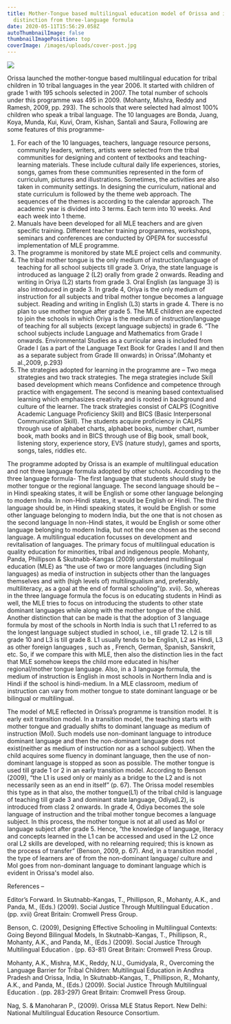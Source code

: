 ```yaml
---
title: Mother-Tongue based multilingual education model of Orissa and its
  distinction from three-language formula
date: 2020-05-11T15:56:29.058Z
autoThumbnailImage: false
thumbnailImagePosition: top
coverImage: /images/uploads/cover-post.jpg
---
```

![](/images/uploads/mle-certificate-course-in-india.png)

Orissa launched the mother-tongue based multilingual education for tribal children in 10 tribal languages in the year 2006. It started with children of grade 1 with 195 schools selected in 2007. The total number of schools under this programme was 495 in 2009. (Mohanty, Mishra, Reddy and Ramesh, 2009, pp. 293).  The schools that were selected had almost 100% children who speak a tribal language. The 10 languages are Bonda, Juang, Koya, Munda, Kui, Kuvi, Oram, Kishan, Santali and Saura,    Following are some features of this programme-

1. For each of the 10 languages, teachers, language resource persons, community leaders, writers, artists were selected from the tribal communities for designing and content of textbooks and teaching-learning materials. These include cultural daily life experiences, stories, songs, games from these communities represented in the form of curriculum, pictures and illustrations. Sometimes, the activities are also taken in community settings. In designing the curriculum, national and state curriculum is followed by the theme web approach. The sequences of the themes is according to the calendar approach. The academic year is divided into 3 terms. Each term into 10 weeks. And each week into 1 theme.
2. Manuals have been developed for all MLE teachers and are given specific training. Different teacher training programmes, workshops, seminars and conferences are conducted by OPEPA for successful implementation of MLE programme.
3. The programme is monitored by state MLE project cells and community. 
4. The tribal mother tongue is the only medium of instruction/language of teaching for all school subjects till grade 3. Oriya, the state language is introduced as language 2 (L2) orally from grade 2 onwards. Reading and writing in Oriya (L2) starts from grade 3. Oral English (as language 3) is also introduced in grade 3. In grade 4, Oriya is the only medium of instruction for all subjects and tribal mother tongue becomes a language subject. Reading and writing in English (L3) starts in grade 4. There is no plan to use mother tongue after grade 5. The MLE children are expected to join the schools in which Oriya is the medium of instruction/language of teaching for all subjects (except language subjects) in grade 6. “The school subjects include Language and Mathematics from Grade I onwards. Environmental Studies as a curricular area is included from Grade I (as a part of the Language Text Book for Grades I and II and then as a separate subject from Grade III onwards) in Orissa”.(Mohanty et al.,2009, p.293)   
5. The strategies adopted for learning in the programme are – Two mega strategies and two track strategies. The mega strategies include Skill based development which means Confidence and competence through practice with engagement. The second is meaning based contextualised learning which emphasizes creativity and is rooted in background and culture of the learner. The track strategies consist of CALPS (Cognitive Academic Language Proficiency Skill) and BICS (Basic Interpersonal Communication Skill). The students acquire proficiency in CALPS through use of alphabet charts, alphabet books, number chart, number book, math books and in BICS through use of Big book, small book, listening story, experience story, EVS (nature study), games and sports, songs, tales, riddles etc. 

The programme adopted by Orissa is an example of multilingual education and not three language formula adopted by other schools. According to the three language formula-  The first language that students should study be mother tongue or the regional language. The second language should be – in Hindi speaking states, it will be English or some other language belonging to modern India. In non-Hindi states, it would be English or Hindi.  The third language should be, in Hindi speaking states, it would be English or some other language belonging to modern India, but the one that is not chosen as the second language In non-Hindi states, it would be English or some other language belonging to modern India, but not the one chosen as the second language. 
A multilingual education focusses on development and revitalisation of languages. The primary focus of multilingual education is quality education for minorities, tribal and indigenous people. Mohanty, Panda, Phillipson & Skutnabb-Kangas (2009) understand multilingual education (MLE) as “the use of two or more languages (including Sign languages) as media of instruction in subjects other than the languages themselves  and with (high levels of) multilingualism and, preferably, multiliteracy, as a goal at the end of formal schooling”(p. xvii). 
So, whereas in the three language formula the focus is on educating students in Hindi as well, the MLE tries to focus on introducing the students to other state dominant languages while along with the mother tongue of the child. Another distinction that can be made is that the adoption of 3 language formula by most of the schools in North India is such that L1 referred to as the longest language subject studied in school, i.e., till grade 12. L2 is till grade 10 and L3 is till grade 8. L1 usually tends to be English, L2 as Hindi, L3 as other foreign languages , such as , French, German, Spanish, Sanskrit, etc. So, if we compare this with MLE, then also the distinction lies in the fact that MLE somehow keeps the child more educated in his/her regional/mother tongue language. Also, in a 3 language formula, the medium of instruction is English in most schools in Northern India and is Hindi if the school is hindi-medium. In a MLE classroom, medium of instruction can vary from mother tongue to state dominant language or be bilingual or multilingual. 

The model of MLE reflected in Orissa’s programme is transition model. It is early exit transition model. In a transition model, the teaching starts with mother tongue and gradually shifts to dominant language as medium of instruction (MoI). Such models use non-dominant language to introduce dominant language and then the non-dominant language does not exist(neither as medium of instruction nor as a school subject). When the child acquires some fluency in dominant language, then the use of non-dominant language is stopped as soon as possible. The mother tongue is used till grade 1 or 2 in an early transition model. According to Benson (2009), “the L1 is used only or mainly as a bridge to the L2 and is not necessarily seen as an end in itself” (p. 67). The Orissa model resembles this type as in that also, the mother tongue(L1) of the tribal child is language of teaching till grade 3 and dominant state language, Odiya(L2), is introduced from class 2 onwards. In grade 4, Odiya becomes the sole language of instruction and the tribal mother tongue becomes a language subject. In this process, the mother tongue is not at all used as MoI or language subject after grade 5. Hence, “the knowledge of language, literacy and concepts learned in the L1 can be accessed and used in the L2 once oral L2 skills are developed, with no relearning required; this is known as the process of transfer” (Benson, 2009, p. 67). And, in a transition model , the type of learners are of from the non-dominant language/ culture and MoI goes from non-dominant language to dominant language which is evident in Orissa's model also. 

References –

 Editor’s Forward. In Skutnabb-Kangas, T., Phillipson, R., Mohanty, A.K., and Panda, M., (Eds.) (2009). Social Justice Through Multilingual Education . (pp. xvii) Great Britain: Cromwell Press Group. 

Benson, C. (2009), Designing Effective Schooling in Multilingual Contexts: Going Beyond Bilingual Models,  In Skutnabb-Kangas, T., Phillipson, R., Mohanty, A.K., and Panda, M., (Eds.) (2009). Social Justice Through Multilingual Education . (pp. 63-81) Great Britain: Cromwell Press Group. 

Mohanty, A.K., Mishra, M.K., Reddy, N.U., Gumidyala, R., Overcoming the Language Barrier for Tribal Children: Multilingual Education in Andhra Pradesh and Orissa, India, In Skutnabb-Kangas, T., Phillipson, R., Mohanty, A.K., and Panda, M., (Eds.) (2009). Social Justice Through Multilingual Education . (pp. 283-297) Great Britain: Cromwell Press Group. 

Nag, S. & Manoharan P., (2009). Orissa MLE Status Report. New Delhi: National Multilingual Education Resource Consortium.
